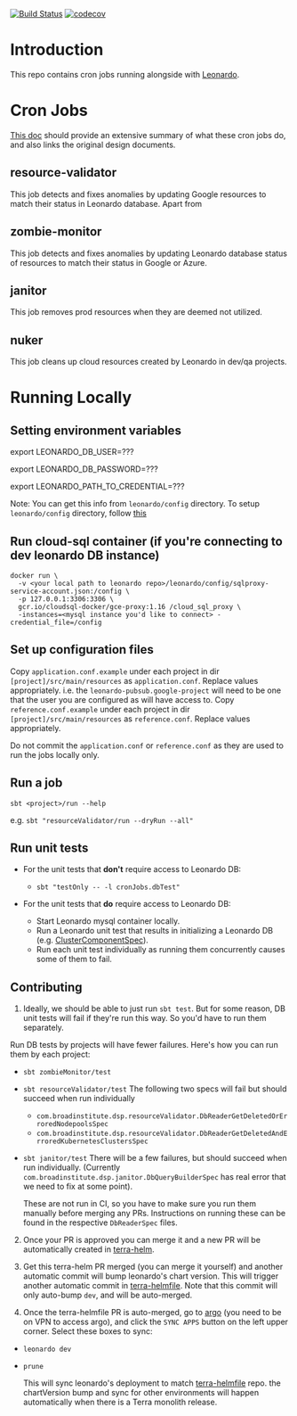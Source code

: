 [![Build Status](https://github.com/broadinstitute/leonardo-cron-jobs/workflows/Unit%20Tests/badge.svg)](https://github.com/broadinstitute/leonardo-cron-jobs/actions) 
[![codecov](https://codecov.io/gh/broadinstitute/leonardo-cron-jobs/branch/master/graph/badge.svg)](https://codecov.io/gh/broadinstitute/leonardo-cron-jobs)

# Introduction

This repo contains cron jobs running alongside with [Leonardo](https://github.com/databiosphere/leonardo).

# Cron Jobs
[This doc](https://broadworkbench.atlassian.net/wiki/spaces/IA/pages/2699558951/Leonardo+Cron+Jobs) should provide an extensive summary of what these cron jobs do, and also links the original design documents.

## resource-validator

This job detects and fixes anomalies by updating Google resources to match their status in Leonardo database. Apart from 

## zombie-monitor
This job detects and fixes anomalies by updating Leonardo database status of resources to match their status in Google or Azure.

## janitor
This job removes prod resources when they are deemed not utilized.

## nuker
This job cleans up cloud resources created by Leonardo in dev/qa projects.

# Running Locally

## Setting environment variables

export LEONARDO_DB_USER=???

export LEONARDO_DB_PASSWORD=???

export LEONARDO_PATH_TO_CREDENTIAL=???

Note: You can get this info from `leonardo/config` directory. To setup `leonardo/config` directory, follow [this](https://github.com/broadinstitute/firecloud-develop#quick-start---how-do-i-set-up-my-configs)

## Run cloud-sql container (if you're connecting to dev leonardo DB instance)
```
docker run \
  -v <your local path to leonardo repo>/leonardo/config/sqlproxy-service-account.json:/config \
  -p 127.0.0.1:3306:3306 \
  gcr.io/cloudsql-docker/gce-proxy:1.16 /cloud_sql_proxy \
  -instances=<mysql instance you'd like to connect> -credential_file=/config
```

## Set up configuration files
Copy `application.conf.example` under each project in dir `[project]/src/main/resources` as `application.conf`. Replace values appropriately.
i.e. the `leonardo-pubsub.google-project`  will need to be one that the user you are configured as will have access to.
Copy `reference.conf.example` under each project in dir `[project]/src/main/resources` as `reference.conf`. Replace values appropriately.

Do not commit the `application.conf` or `reference.conf` as they are used to run the jobs locally only.

## Run a job
```
sbt <project>/run --help
```

e.g. `sbt "resourceValidator/run --dryRun --all"`

## Run unit tests
* For the unit tests that **don't** require access to Leonardo DB:
  * `sbt "testOnly -- -l cronJobs.dbTest"`

* For the unit tests that **do** require access to Leonardo DB:
  * Start Leonardo mysql container locally.
  * Run a Leonardo unit test that results in initializing a Leonardo DB (e.g. [ClusterComponentSpec](https://github.com/DataBiosphere/leonardo/blob/develop/http/src/test/scala/org/broadinstitute/dsde/workbench/leonardo/db/ClusterComponentSpec.scala)).
  * Run each unit test individually as running them concurrently causes some of them to fail.

## Contributing

1. Ideally, we should be able to just run `sbt test`. But for some reason, DB unit tests will fail if they're run this way. So you'd have to run them separately.

Run DB tests by projects will have fewer failures. Here's how you can run them by each project:

- `sbt zombieMonitor/test`

- `sbt resourceValidator/test`
  The following two specs will fail but should succeed when run individually
  - `com.broadinstitute.dsp.resourceValidator.DbReaderGetDeletedOrErroredNodepoolsSpec`
  - `com.broadinstitute.dsp.resourceValidator.DbReaderGetDeletedAndErroredKubernetesClustersSpec`

- `sbt janitor/test`
  There will be a few failures, but should succeed when run individually. (Currently `com.broadinstitute.dsp.janitor.DbQueryBuilderSpec` has real error that we need to fix at some point).

  These are not run in CI, so you have to make sure you run them manually before merging any PRs. Instructions on running these can be found in the respective `DbReaderSpec` files.

2. Once your PR is approved you can merge it and a new PR will be automatically created in [terra-helm](https://github.com/broadinstitute/terra-helm). 

3. Get this terra-helm PR merged (you can merge it yourself) and another automatic commit will bump leonardo's chart version. This will trigger another automatic commit 
in [terra-helmfile](https://github.com/broadinstitute/terra-helmfile). Note that this commit will only auto-bump `dev`, and will be auto-merged.

4. Once the terra-helmfile PR is auto-merged, go to [argo](https://ap-argocd.dsp-devops.broadinstitute.org/applications) (you need to be on VPN to access argo), and click the `SYNC APPS` button on the left upper corner. Select these boxes to sync:
 - `leonardo dev`
 - `prune`
    
    This will sync leonardo's deployment to match [terra-helmfile](https://github.com/broadinstitute/terra-helmfile) repo.
    the chartVersion bump and sync for other environments will happen automatically when there is a Terra monolith release.

